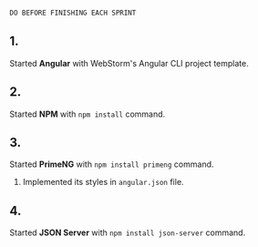 ```bash

DO BEFORE FINISHING EACH SPRINT

```

## 1.

Started **Angular** with WebStorm's Angular CLI project template.

## 2.

Started **NPM** with `npm install` command.

## 3.

Started **PrimeNG** with `npm install primeng` command.

1. Implemented its styles in `angular.json` file.

## 4.

Started **JSON Server** with `npm install json-server` command.
